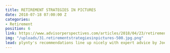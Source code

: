 ```yaml
---
title: RETIREMENT STRATEGIES IN PICTURES
date: 2018-07-18 07:00:00 Z
categories:
- Retirement
position: 6
link: https://www.advisorperspectives.com/articles/2018/04/23/retirement-strategies-in-pictures
img: "/uploads/31.retirementstrategiesinpictures-500.jpg.png"
lead: plynty's recommendations line up nicely with expert advice by Joe Tomlinson
---
```


